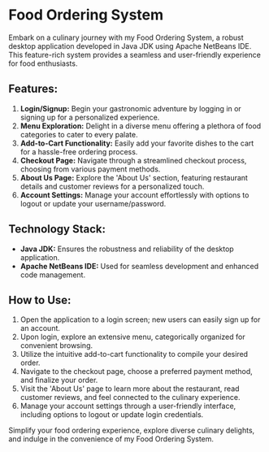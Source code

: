 # Food Ordering System

Embark on a culinary journey with my Food Ordering System, a robust desktop application developed in Java JDK using Apache NetBeans IDE. This feature-rich system provides a seamless and user-friendly experience for food enthusiasts.

## Features:

1. **Login/Signup:** Begin your gastronomic adventure by logging in or signing up for a personalized experience.
2. **Menu Exploration:** Delight in a diverse menu offering a plethora of food categories to cater to every palate.
3. **Add-to-Cart Functionality:** Easily add your favorite dishes to the cart for a hassle-free ordering process.
4. **Checkout Page:** Navigate through a streamlined checkout process, choosing from various payment methods.
5. **About Us Page:** Explore the 'About Us' section, featuring restaurant details and customer reviews for a personalized touch.
6. **Account Settings:** Manage your account effortlessly with options to logout or update your username/password.

## Technology Stack:

- **Java JDK:** Ensures the robustness and reliability of the desktop application.
- **Apache NetBeans IDE:** Used for seamless development and enhanced code management.

## How to Use:

1. Open the application to a login screen; new users can easily sign up for an account.
2. Upon login, explore an extensive menu, categorically organized for convenient browsing.
3. Utilize the intuitive add-to-cart functionality to compile your desired order.
4. Navigate to the checkout page, choose a preferred payment method, and finalize your order.
5. Visit the 'About Us' page to learn more about the restaurant, read customer reviews, and feel connected to the culinary experience.
6. Manage your account settings through a user-friendly interface, including options to logout or update login credentials.

Simplify your food ordering experience, explore diverse culinary delights, and indulge in the convenience of my Food Ordering System.
